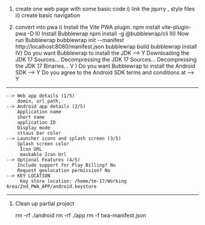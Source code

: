 1) create one web page with some basic code 
	i) link the jqurry , style files
	ii) create basic navigation 

2) convert into pwa 
	i) Install the Vite PWA plugin.
		npm install vite-plugin-pwa -D
	II) Install Bubblewrap 
		npm install -g @bubblewrap/cli
	III) Now run Bubblewrap
		bubblewrap init --manifest http://localhost:8080/manifest.json
		bubblewrap build
		bubblewrap install
	IV) Do you want Bubblewrap to install the JDK  --> Y
			Downloading the JDK 17 Sources...
			Decompressing the JDK 17 Sources...
			Decompressing the JDK 17 Binaries...
	V ) Do you want Bubblewrap to install the Android SDK --> Y
		Do you agree to the Android SDK terms and conditions at --> Y

-----------------------------------------------------------------------------------
	--> Web app details (1/5)
		domin, url path,
	--> Android app details (2/5)
		Application name
		short name
		application ID
		Display mode
		sttaus bar color
	--> Launcher icons and splash screen (3/5)
		Splash screen color
		 Icon URL
		 maskable Icon Url
	--> Optional Features (4/5)
		Include support for Play Billing? No
		Request geolocation permission? No
	--> KEY LOCATION 
		 Key store location: /home/tm-17/Working Area/2nd_PWA_APP/android.keystore
   
-------------------------------------------------------------------------
1. Clean up partial project

	rm -rf ./android
	rm -rf ./app
	rm -f twa-manifest.json
